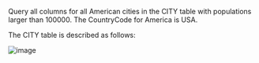 Query all columns for all American cities in the CITY table with populations larger than 100000. The CountryCode for America is USA.

The CITY table is described as follows: 

![image](https://user-images.githubusercontent.com/122146533/212052433-55a699f8-2582-4420-be76-ffe0b305a269.png)



